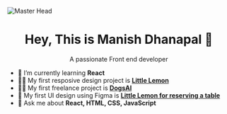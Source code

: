 
<!--
**MaddYManI/MaddYManI** is a ✨ _special_ ✨ repository because its `README.md` (this file) appears on your GitHub profile.

Here are some ideas to get you started:

- 🔭 I’m currently working on ...
- 🌱 I’m currently learning ...
- 👯 I’m looking to collaborate on ...
- 🤔 I’m looking for help with ...
- 💬 Ask me about ...
- 📫 How to reach me: ...
- 😄 Pronouns: ...
- ⚡ Fun fact: ...
-->

![Master Head](https://plopdo.com/wp-content/uploads/2021/07/Screenshot-1-1210x642.png?crop=1)

<h1 align= "Center"> Hey, This is Manish Dhanapal 👋</h1>
<p align= "Center"> A passionate Front end developer</p>

- 🌱 I’m currently learning **React**
- 👨‍💻 My first resposive design project is **[Little Lemon](https://github.com/MaddYManI/Web-practice)**
- 👨‍💻 My first freelance project is **[DogsAI](https://dogsai.in)**
- 🌆 My first UI design using Figma is  **[Little Lemon for reserving a table](https://github.com/MaddYManI/Little_Lemon-UI-design)**
- 💬 Ask me about **React, HTML, CSS, JavaScript**
